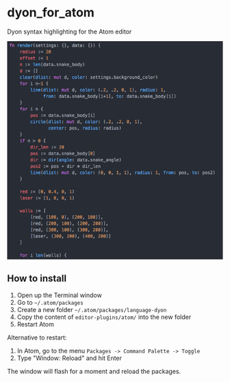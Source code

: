 # dyon_for_atom
Dyon syntax highlighting for the Atom editor

![screenshot](../../images/code.png)

## How to install

1. Open up the Terminal window
2. Go to `~/.atom/packages`
3. Create a new folder `~/.atom/packages/language-dyon`
4. Copy the content of `editor-plugins/atom/` into the new folder
5. Restart Atom

Alternative to restart:

1. In Atom, go to the menu `Packages -> Command Palette -> Toggle`
2. Type "Window: Reload" and hit Enter

The window will flash for a moment and reload the packages.
